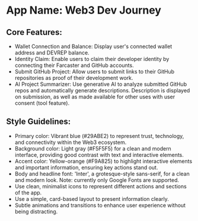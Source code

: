 # **App Name**: Web3 Dev Journey

## Core Features:

- Wallet Connection and Balance: Display user's connected wallet address and DEVREP balance.
- Identity Claim: Enable users to claim their developer identity by connecting their Farcaster and GitHub accounts.
- Submit GitHub Project: Allow users to submit links to their GitHub repositories as proof of their development work.
- AI Project Summarizer: Use generative AI to analyze submitted GitHub repos and automatically generate descriptions. Description is displayed on submission, as well as made available for other uses with user consent (tool feature).

## Style Guidelines:

- Primary color: Vibrant blue (#29ABE2) to represent trust, technology, and connectivity within the Web3 ecosystem.
- Background color: Light gray (#F5F5F5) for a clean and modern interface, providing good contrast with text and interactive elements.
- Accent color: Yellow-orange (#F9A825) to highlight interactive elements and important information, ensuring key actions stand out.
- Body and headline font: 'Inter', a grotesque-style sans-serif, for a clean and modern look. Note: currently only Google Fonts are supported.
- Use clean, minimalist icons to represent different actions and sections of the app.
- Use a simple, card-based layout to present information clearly.
- Subtle animations and transitions to enhance user experience without being distracting.